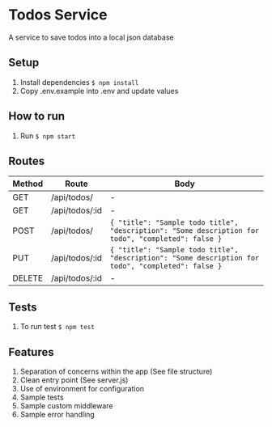 # Todos Service

A service to save todos into a local json database

## Setup

1. Install dependencies `$ npm install`
2. Copy .env.example into .env and update values

## How to run

1. Run `$ npm start`

## Routes

| Method | Route          | Body                                                                                               |
| ------ | -------------- | -------------------------------------------------------------------------------------------------- |
| GET    | /api/todos/    | -                                                                                                  |
| GET    | /api/todos/:id | -                                                                                                  |
| POST   | /api/todos/    | `{ "title": "Sample todo title", "description": "Some description for todo", "completed": false }` |
| PUT    | /api/todos/:id | `{ "title": "Sample todo title", "description": "Some description for todo", "completed": false }` |
| DELETE | /api/todos/:id | -                                                                                                  |

## Tests

1. To run test `$ npm test`

## Features

1. Separation of concerns within the app (See file structure)
2. Clean entry point (See server.js)
3. Use of environment for configuration
4. Sample tests
5. Sample custom middleware
6. Sample error handling
